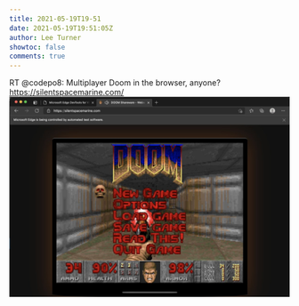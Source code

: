 ```yaml
---
title: 2021-05-19T19-51
date: 2021-05-19T19:51:05Z
author: Lee Turner
showtoc: false
comments: true
---
```


RT @codepo8: Multiplayer Doom in the browser, anyone?
https://silentspacemarine.com/ ![](/img/x//1395104742406230019-E1wwbHcXEAYN0X5.jpg)

